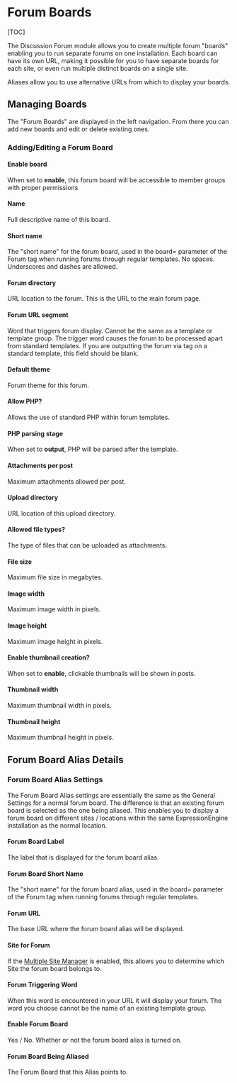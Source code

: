 <!--
    This source file is part of the open source project
    ExpressionEngine User Guide (https://github.com/ExpressionEngine/ExpressionEngine-User-Guide)

    @link      https://expressionengine.com/
    @copyright Copyright (c) 2003-2020, Packet Tide, LLC (https://www.packettide.com)
    @license   https://expressionengine.com/license Licensed under Apache License, Version 2.0
-->

# Forum Boards

[TOC]

The Discussion Forum module allows you to create multiple forum "boards" enabling you to run separate forums on one installation. Each board can have its own URL, making it possible for you to have separate boards for each site, or even run multiple distinct boards on a single site.

Aliases allow you to use alternative URLs from which to display your boards.

## Managing Boards

The "Forum Boards" are displayed in the left navigation. From there you can add new boards and edit or delete existing ones.

### Adding/Editing a Forum Board

#### Enable board

When set to **enable**, this forum board will be accessible to member groups with proper permissions

#### Name

Full descriptive name of this board.

#### Short name

The "short name" for the forum board, used in the board= parameter of the Forum tag when running forums through regular templates. No spaces. Underscores and dashes are allowed.

#### Forum directory

URL location to the forum. This is the URL to the main forum page.

#### Forum URL segment

Word that triggers forum display. Cannot be the same as a template or template group. The trigger word causes the forum to be processed apart from standard templates. If you are outputting the forum via tag on a standard template, this field should be blank.

#### Default theme

Forum theme for this forum.

#### Allow PHP?

Allows the use of standard PHP within forum templates.

#### PHP parsing stage

When set to **output**, PHP will be parsed after the template.

#### Attachments per post

Maximum attachments allowed per post.

#### Upload directory

URL location of this upload directory.

#### Allowed file types?

The type of files that can be uploaded as attachments.

#### File size

Maximum file size in megabytes.

#### Image width

Maximum image width in pixels.

#### Image height

Maximum image height in pixels.

#### Enable thumbnail creation?

When set to **enable**, clickable thumbnails will be shown in posts.

#### Thumbnail width

Maximum thumbnail width in pixels.

#### Thumbnail height

Maximum thumbnail height in pixels.

## Forum Board Alias Details

### Forum Board Alias Settings

The Forum Board Alias settings are essentially the same as the General Settings for a normal forum board. The difference is that an existing forum board is selected as the one being aliased. This enables you to display a forum board on different sites / locations within the same ExpressionEngine installation as the normal location.

#### Forum Board Label

The label that is displayed for the forum board alias.

#### Forum Board Short Name

The "short name" for the forum board alias, used in the board= parameter of the Forum tag when running forums through regular templates.

#### Forum URL

The base URL where the forum board alias will be displayed.

#### Site for Forum

If the [Multiple Site Manager](msm/overview.md) is enabled, this allows you to determine which Site the forum board belongs to.

#### Forum Triggering Word

When this word is encountered in your URL it will display your forum. The word you choose cannot be the name of an existing template group.

#### Enable Forum Board

Yes / No. Whether or not the forum board alias is turned on.

#### Forum Board Being Aliased

The Forum Board that this Alias points to.
